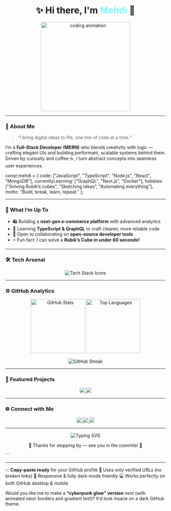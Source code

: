 
<h1 align="center">✨ Hi there, I'm <span style="color:#7DF9FF;">Mehdi</span> 👋</h1>

<p align="center">
  <img src="https://media2.giphy.com/media/v1.Y2lkPTc5MGI3NjExNjhmZzA5a3E5cTlnMm9hczA1NjZpNjh6cGZ6MHFycTZ3ZTVuZnkwcCZlcD12MV9pbnRlcm5hbF9naWZfYnlfaWQmY3Q9Zw/qgQUggAC3Pfv687qPC/giphy.gif" width="280" alt="coding animation" />
</p>

---

### 🧠 About Me  

> “I bring digital ideas to life, one line of code at a time.”

I’m a **Full-Stack Developer (MERN)** who blends creativity with logic — crafting elegant UIs and building performant, scalable systems behind them.  
Driven by curiosity and coffee ☕, I turn abstract concepts into seamless user experiences.


const mehdi = {
  code: ["JavaScript", "TypeScript", "Node.js", "React", "MongoDB"],
  currentlyLearning: ["GraphQL", "Next.js", "Docker"],
  hobbies: ["Solving Rubik’s cubes", "Sketching ideas", "Automating everything"],
  motto: "Build, break, learn, repeat."
};


---

### 🚀 What I’m Up To

* 🛍 Building a **next-gen e-commerce platform** with advanced analytics
* 🧩 Learning **TypeScript & GraphQL** to craft cleaner, more reliable code
* 🤝 Open to collaborating on **open-source developer tools**
* ⚡ Fun fact: I can solve a **Rubik’s Cube in under 60 seconds!**

---

### 🛠️ Tech Arsenal

<p align="center">
  <img src="https://skillicons.dev/icons?i=javascript,typescript,react,nextjs,nodejs,express,mongodb,graphql,html,css,tailwind,git,vscode,figma&theme=dark&perline=7" alt="Tech Stack Icons" />
</p>

---

### ⚙️ GitHub Analytics

<p align="center">
  <img src="https://github-readme-stats.vercel.app/api?username=MedGit1000&show_icons=true&theme=tokyonight&hide_border=true&count_private=true" height="170" alt="GitHub Stats" />
  <img src="https://github-readme-stats.vercel.app/api/top-langs/?username=MedGit1000&layout=compact&theme=tokyonight&hide_border=true&langs_count=6" height="170" alt="Top Languages" />
</p>

<p align="center">
  <img src="https://github-readme-streak-stats.herokuapp.com/?user=MedGit1000&theme=tokyonight&hide_border=true" alt="GitHub Streak" />
</p>

---

### 🧩 Featured Projects

<p align="center">
  <a href="https://github.com/MedGit1000/Ecommerce-App" target="_blank">
    <img src="https://img.shields.io/badge/Ecommerce%20Platform-%2312100E.svg?&style=for-the-badge&logo=github&logoColor=white" />
  </a>
  <a href="https://github.com/MedGit1000/DevTools-Library" target="_blank">
    <img src="https://img.shields.io/badge/DevTools%20Library-%230A66C2.svg?&style=for-the-badge&logo=codepen&logoColor=white" />
  </a>
</p>

---

### 🌐 Connect with Me

<p align="center">
  <a href="https://github.com/MedGit1000" target="_blank">
    <img src="https://img.shields.io/badge/GitHub-181717?style=for-the-badge&logo=github&logoColor=white" />
  </a>
  <a href="https://www.linkedin.com/in/rezqi-mehdi/" target="_blank">
    <img src="https://img.shields.io/badge/LinkedIn-0A66C2?style=for-the-badge&logo=linkedin&logoColor=white" />
  </a>
  <a href="mailto:adamrezqi555@gmail.com">
    <img src="https://img.shields.io/badge/Email-D14836?style=for-the-badge&logo=gmail&logoColor=white" />
  </a>
</p>

---

<p align="center">
  <img src="https://readme-typing-svg.demolab.com?font=Fira+Code&pause=1000&width=435&lines=Turning+Ideas+into+Code+✨;Design.+Build.+Repeat.+💻;Clean+Code.+Big+Dreams.+🚀" alt="Typing SVG" />
</p>

<p align="center">💫 Thanks for stopping by — see you in the commits! 💫</p>
```

---

✅ **Copy-paste ready** for your GitHub profile
🎨 Uses only verified URLs (no broken links)
🧩 Responsive & fully dark-mode friendly
💻 Works perfectly on both GitHub desktop & mobile

Would you like me to make a **“cyberpunk glow” version** next (with animated neon borders and gradient text)? It’d look insane on a dark GitHub theme.
